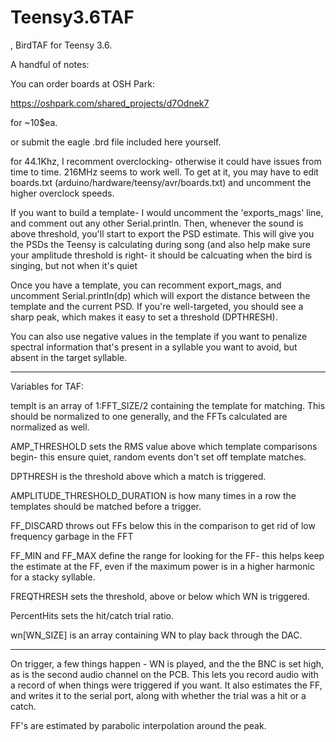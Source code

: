 # Teensy3.6TAF
, BirdTAF for Teensy 3.6.


A handful of notes:

You can order boards at OSH Park:

https://oshpark.com/shared_projects/d7Odnek7

for ~10$ea.

or submit the eagle .brd file included here yourself. 




for 44.1Khz, I recomment overclocking- otherwise it could have issues from time to time. 216MHz seems to work well. To get at it, you may have to edit boards.txt (arduino/hardware/teensy/avr/boards.txt) and uncomment the higher overclock speeds. 

If you want to build a template- I would uncomment the 'exports_mags' line, and comment out any other Serial.println. Then, whenever the sound is above threshold, you'll start to export the PSD estimate. This will give you the PSDs the Teensy is calculating during song (and also help make sure your amplitude threshold is right- it should be calcuating when the bird is singing, but not when it's quiet

Once you have a template, you can recomment export_mags, and uncomment Serial.println(dp) which will export the distance between the template and the current PSD. If you're well-targeted, you should see a sharp peak, which makes it easy to set a threshold (DPTHRESH).

You can also use negative values in the template if you want to penalize spectral information that's present in a syllable you want to avoid, but absent in the target syllable. 


------------------------------
Variables for TAF:

templt is an array of 1:FFT_SIZE/2 containing the template for matching. This should be normalized to one generally, and the FFTs calculated are normalized as well.

AMP_THRESHOLD sets the RMS value above which template comparisons begin- this ensure quiet, random events don't set off template matches.

DPTHRESH is the threshold above which a match is triggered. 

AMPLITUDE_THRESHOLD_DURATION is how many times in a row the templates should be matched before a trigger. 

FF_DISCARD throws out FFs below this in the comparison to get rid of low frequency garbage in the FFT

FF_MIN and FF_MAX define the range for looking for the FF- this helps keep the estimate at the FF, even if the maximum power is in a higher harmonic for a stacky syllable. 

FREQTHRESH sets the threshold, above or below which WN is triggered. 

PercentHits sets the hit/catch trial ratio. 

wn[WN_SIZE] is an array containing WN to play back through the DAC. 


-----------------------------

On trigger, a few things happen - WN is played, and the the BNC is set high, as is the second audio channel on the PCB. 
This lets you record audio with a record of when things were triggered if you want. 
It also estimates the FF, and writes it to the serial port, along with whether the trial was a hit or a catch. 

FF's are estimated by parabolic interpolation around the peak. 

